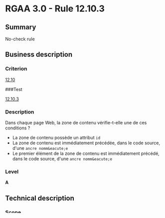 # RGAA 3.0 -  Rule 12.10.3

## Summary

No-check rule

## Business description

### Criterion

[12.10](http://disic.github.io/rgaa_referentiel_en/RGAA3.0_Criteria_English_version_v1.html#crit-12-10)

###Test

[12.10.3](http://disic.github.io/rgaa_referentiel_en/RGAA3.0_Criteria_English_version_v1.html#test-12-10-3)

### Description

Dans chaque page Web, la zone de contenu v&eacute;rifie-t-elle une de ces conditions ? 
 
 *  La zone de contenu poss&egrave;de un attribut `id` 
 *  La zone de contenu est imm&eacute;diatement pr&eacute;c&eacute;d&eacute;e, dans le code source, d'une `ancre nomm&eacute;e` 
 *  Le premier &eacute;l&eacute;ment de la zone de contenu est imm&eacute;diatement pr&eacute;c&eacute;d&eacute;, dans le code source, d'une `ancre nomm&eacute;e` 


### Level

**A**

## Technical description

### Scope

**Page**

### Decision level

**Decidable**

## Algorithm

### Selection

### Process

### Analysis

#### No Tested 

In all cases



##  TestCases 

[TestCases files for rule 12.10.3](https://github.com/Asqatasun/Asqatasun/tree/master/rules/rules-rgaa3.0/src/test/resources/testcases/rgaa30/Rgaa30Rule121003/) 


